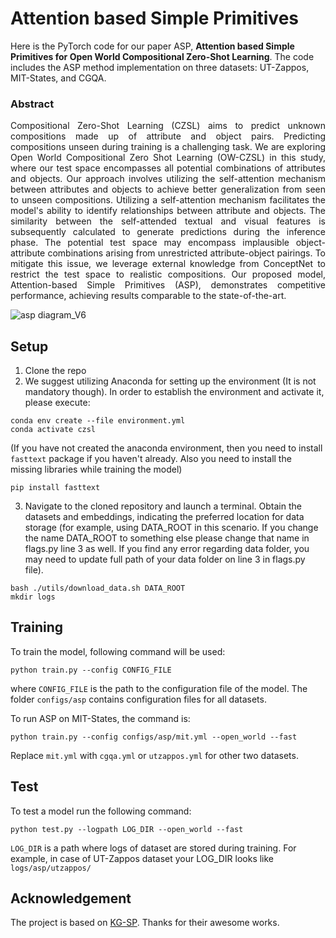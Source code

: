 # Attention based Simple Primitives

Here is the PyTorch code for our paper ASP, **Attention based Simple Primitives for Open World Compositional Zero-Shot Learning**. The code includes the ASP method implementation on three datasets: UT-Zappos, MIT-States, and CGQA.

### Abstract

<p align="justify">Compositional Zero-Shot Learning (CZSL) aims to predict  unknown compositions made up of attribute and object pairs. Predicting compositions unseen during training is a challenging  task. We are exploring Open World Compositional Zero Shot Learning (OW-CZSL) in this study, where our test space encompasses all potential combinations of attributes and objects. Our approach involves utilizing the self-attention mechanism between attributes and objects to achieve better generalization from seen to unseen compositions. Utilizing a self-attention mechanism facilitates the model's ability to identify relationships between attribute and objects. The similarity between the self-attended textual and visual features is subsequently calculated to generate predictions during the inference phase. The potential test space may encompass implausible object-attribute combinations arising from unrestricted attribute-object pairings. To mitigate this issue, we leverage external knowledge from ConceptNet to restrict the test space to realistic compositions. Our proposed model, Attention-based Simple Primitives (ASP), demonstrates competitive performance, achieving results comparable to the state-of-the-art. </p>

![asp diagram_V6](https://github.com/user-attachments/assets/80c11992-c186-4adb-836a-a49b3fc8e7e1)

## Setup

1. Clone the repo
2. We suggest utilizing Anaconda for setting up the environment (It is not mandatory though). In order to establish the environment and activate it, please execute:
```
conda env create --file environment.yml
conda activate czsl
```
(If you have not created the anaconda environment, then you need to install ```fasttext``` package if you haven't already. Also you need to install the missing libraries while training the model)
```
pip install fasttext
```
3. Navigate to the cloned repository and launch a terminal. Obtain the datasets and embeddings, indicating the preferred location for data storage (for example, using DATA_ROOT in this scenario. If you change the name DATA_ROOT to something else please change that name in flags.py line 3 as well. If you find any error regarding data folder, you may need to update full path of your data folder on line 3 in flags.py file).
```
bash ./utils/download_data.sh DATA_ROOT
mkdir logs
```

## Training

To train the model, following command will be used:
```
python train.py --config CONFIG_FILE
```
where ```CONFIG_FILE``` is the path to the configuration file of the model. The folder ```configs/asp``` contains configuration files for all datasets.

To run ASP on MIT-States, the command is:
```
python train.py --config configs/asp/mit.yml --open_world --fast
```
Replace ```mit.yml``` with ```cgqa.yml``` or ```utzappos.yml``` for other two datasets.

## Test

To test a model run the following command:
```
python test.py --logpath LOG_DIR --open_world --fast
```
```LOG_DIR``` is a path where logs of dataset are stored during training. For example, in case of UT-Zappos dataset your LOG_DIR looks like ```logs/asp/utzappos/```

## Acknowledgement
The project is based on [KG-SP](https://github.com/ExplainableML/KG-SP). Thanks for their awesome works.
